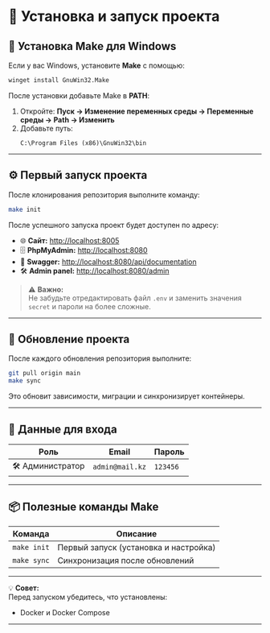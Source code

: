 # 🚀 Установка и запуск проекта

## 🧩 Установка Make для Windows

Если у вас Windows, установите **Make** с помощью:
```bash
winget install GnuWin32.Make
```

После установки добавьте Make в **PATH**:

1. Откройте: **Пуск → Изменение переменных среды → Переменные среды → Path → Изменить**
2. Добавьте путь:
   ```
   C:\Program Files (x86)\GnuWin32\bin
   ```

---

## ⚙️ Первый запуск проекта

После клонирования репозитория выполните команду:
```bash
make init
```

После успешного запуска проект будет доступен по адресу:

- 🌐 **Сайт:** [http://localhost:8005](http://localhost:8005)  
- 🗄️ **PhpMyAdmin:** [http://localhost:8080](http://localhost:8080)
- 📘 **Swagger:** [http://localhost:8080/api/documentation](http://localhost:8080/api/documentation)
- 🛠️ **Admin panel:** [http://localhost:8080/admin](http://localhost:8080/admin)

> ⚠️ **Важно:**  
> Не забудьте отредактировать файл `.env` и заменить значения `secret` и пароли на более сложные.

---

## 🔄 Обновление проекта

После каждого обновления репозитория выполните:

```bash
git pull origin main
make sync
```

Это обновит зависимости, миграции и синхронизирует контейнеры.

---

## 👤 Данные для входа

| Роль   | Email           | Пароль  |
|--------|-----------------|----------|
| 🛠️ Администратор | `admin@mail.kz` | `123456` |

---

## 📦 Полезные команды Make

| Команда         | Описание                                  |
|-----------------|-------------------------------------------|
| `make init`     | Первый запуск (установка и настройка)     |
| `make sync`     | Синхронизация после обновлений            |

---

💡 **Совет:**  
Перед запуском убедитесь, что установлены:
- Docker и Docker Compose  
---

